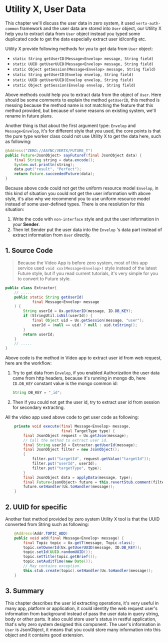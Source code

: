 # Utility X, User Data

This chapter we'll discuss the user data in zero system, it used `vertx-auth-common` framework and the user data are
stored into `User` object, our Utility X help you to extract data from `User` object instead you typed some duplicated
code to get the data especially extract user id/config etc.

Utility X provide following methods for you to get data from `User` object:

* `static String getUserID(Message<Envelop> message, String field)`
* `static UUID getUserUUID(Message<Envelop> message, String field)`
* `static Object getSession(Message<Envelop> message, String field)`
* `static String getUserID(Envelop envelop, String field)`
* `static UUID getUserUUID(Envelop envelop, String field)`
* `static Object getSession(Envelop envelop, String field)`

Above methods could help you to extract data from the object of `User`. Here should be some comments to explain the
method `getUserID`, this method is messing because the method name is not matching the feature that this method
provided, but because of some reasons on existing system, we'll rename in future plans.

Another thing is that about the first argument type: `Envelop` and `Message<Envelop`, it's for different style that you
used, the core points is that the pure type worker class could not use Utility X to get the data here, such as
following:

```java
@Address("ZERO://ASYNC/VERTX/FUTURE_T")
public Future<JsonObject> sayFutureT(final JsonObject data) {
    final String string = data.encode();
    System.out.println(string);
    data.put("result", "Perfect");
    return Future.succeededFuture(data);
}
```

Because above code could not get the uniform resource model `Envelop`, in this kind of situation you could not get the
user information with above style, it's also why we recommend you to use uniform resource model instead of some
user-defined types. There is one resolution for this situation:

1. Write the code with `non-interface`  style and put the user information in your **Sender**.
2. Then let Sender put the user data into the `Envelop` 's data part instead of extract information from `User`
   directly.

## 1. Source Code

> Because the Video App is before zero system, most of this app service used `void xxx(Message<Envelop>)` style instead
> of the latest Future style, but if you read current tutorials, it's very simple for you to convert to Future style.

```java
public class Extractor{
    // .....
    public static String getUserId(
            final Message<Envelop> message
    ) {
        String userId = Ux.getUserID(message, ID.DB_KEY);
        if (StringUtil.isNil(userId)) {
            final Object uid = Ux.getSession(message, "user");
            userId = (null == uid) ? null : uid.toString();
        }
        return userId;
    }
    // .....
}
```

Above code is the method in Video app to extract user id from web request, here are the workflow:

1. Try to get data from `Envelop`, if you enabled Authorization the user data came from http headers, because it's
   running in mongo db, here `ID.DB_KEY` constant value is the mongo common id:
   ```java
   String DB_KEY = "_id";
   ```
2. Then if you could not get the user id, try to extract user id from session for secondary extracting.

All the video app used above code to get user code as following:

```java
    private void execute(final Message<Envelop> message,
                         final TargetType type) {
        final JsonObject request = Ux.getJson(message);
        // Call the method to extract user id.
        final String userId = Extractor.getUserId(message);
        final JsonObject filter = new JsonObject();
        {
            filter.put("targetId", request.getValue("targetId"));
            filter.put("userId", userId);
            filter.put("targetType", type);
        }
        final JsonObject data = applyData(message, type);
        final Future<JsonObject> future = this.revertStub.comment(filter, data, true);
        future.setHandler(Ux.toHandler(message));
    }
```

## 2. UUID for specific

Another fast method provided by zero system Utility X tool is that the UUID converted from String such as following:

```java
    @Address(Addr.TOPIC_ADD)
    public void add(final Message<Envelop> message) {
        final Topic topic = Ux.getT(message, Topic.class);
        topic.setOwnerId(Ux.getUserUUID(message, ID.DB_KEY));
        topic.setId(UUID.randomUUID());
        topic.setTitle(topic.getBrief());
        topic.setAuditTime(new Date());
        // May contains exception.
        this.stub.create(topic).setHandler(Ux.toHandler(message));
    }
```

## 3. Summary

This chapter describes the user id extracting operations, it's very useful in many app, platform or application, it
could identity the web request user's information from background instead of pass the user data in query string, body or
other parts. It also could store user's status in restful application, that's why zero system designed this component.
The user's information in `User` is JsonObject, it means that you could store many information into this object and it
contains good extension.



